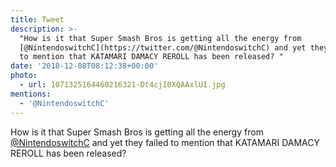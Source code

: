 ```yaml
---
title: Tweet
description: >-
  "How is it that Super Smash Bros is getting all the energy from
  [@NintendoswitchC](https://twitter.com/@NintendoswitchC) and yet they failed
  to mention that KATAMARI DAMACY REROLL has been released? "
date: '2018-12-08T08:12:38+00:00'
photo:
  - url: 1071325164460216321-Dt4cjI0XQAAxlUI.jpg
mentions:
  - '@NintendoswitchC'
---
```

How is it that Super Smash Bros is getting all the energy from [@NintendoswitchC](https://twitter.com/@NintendoswitchC) and yet they failed to mention that KATAMARI DAMACY REROLL has been released? 
